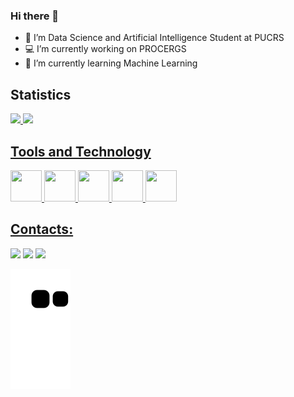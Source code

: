 ### Hi there 👋

- 🎲 I’m Data Science and Artificial Intelligence Student at PUCRS
- 💻 I’m currently working on PROCERGS
- 🤖 I’m currently learning Machine Learning

## Statistics

<div>
<a href="https://github.com/joaomoura05">
<img height="180em" src="https://github-readme-stats.vercel.app/api/top-langs/?username=joaomoura05&layout=compact&langs_count=7&theme=dracula"/>
<img height="180em" src="https://github-readme-stats.vercel.app/api?username=joaomoura05&show_icons=true&theme=dracula&include_all_commits=true&count_private=true"/>
</div>

## Tools and Technology

<img src="https://cdn.jsdelivr.net/gh/devicons/devicon/icons/python/python-original.svg" width="50" height="50"/>
<img src="https://cdn.jsdelivr.net/gh/devicons/devicon/icons/pandas/pandas-original-wordmark.svg" width="50" height="50"/>
<img src="https://cdn.jsdelivr.net/gh/devicons/devicon/icons/numpy/numpy-original-wordmark.svg" width="50" height="50"/>
<img src="https://cdn.jsdelivr.net/gh/devicons/devicon/icons/oracle/oracle-original.svg" width="50" height="50"/>
<img src="https://cdn.jsdelivr.net/gh/devicons/devicon/icons/mongodb/mongodb-original-wordmark.svg" width="50" height="50"/>
             
## Contacts:

<div>
<a href="https://www.linkedin.com/in/joão-pedro-de-moura-medeiros-aaab05202/" target="_blank"><img src="https://img.shields.io/badge/-LinkedIn-%230077B5?style=for-the-badge&logo=linkedin&logoColor=white" target="_blank"></a> 
<a href = "mailto:joaomoura70718@gmail.com"><img src="https://img.shields.io/badge/Gmail-D14836?style=for-the-badge&logo=gmail&logoColor=white" target="_blank"></a> 
<a href="https://instagram.com/jp.mouraa" target="_blank"><img src="https://img.shields.io/badge/-Instagram-%23E4405F?style=for-the-badge&logo=instagram&logoColor=white" target="_blank"></a>
</div> 

![Snake animation](https://github.com/joaomoura05/joaomoura05/blob/output/github-contribution-grid-snake.svg)
                   
